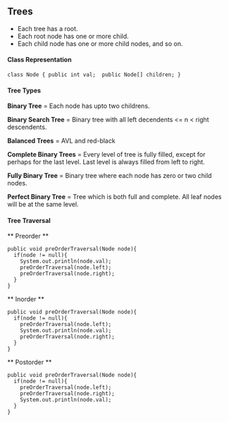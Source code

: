 ## Trees

* Each tree has a root. 
* Each root node has one or more child. 
* Each child node has one or more child nodes, and so on.

#### Class Representation

`
class Node {
  public int val; 
  public Node[] children;
}
`

#### Tree Types 

**Binary Tree** = Each node has upto two childrens.

**Binary Search Tree** = Binary tree with all left decendents <= n < right descendents.

**Balanced Trees** = AVL and red-black 

**Complete Binary Trees** = Every level of tree is fully filled, except for perhaps for the last level. Last level is always filled from left to right. 

**Fully Binary Tree** = Binary tree where each node has zero or two child nodes. 

**Perfect Binary Tree** = Tree which is both full and complete. All leaf nodes will be at the same level.

#### Tree Traversal

** Preorder **

```
public void preOrderTraversal(Node node){
  if(node != null){
    System.out.println(node.val);
    preOrderTraversal(node.left);
    preOrderTraversal(node.right);
  }
}
```

** Inorder **

```
public void preOrderTraversal(Node node){
  if(node != null){
    preOrderTraversal(node.left);
    System.out.println(node.val);
    preOrderTraversal(node.right);
  }
}
```

** Postorder **

```
public void preOrderTraversal(Node node){
  if(node != null){
    preOrderTraversal(node.left);
    preOrderTraversal(node.right);
    System.out.println(node.val);    
  }
}
```
